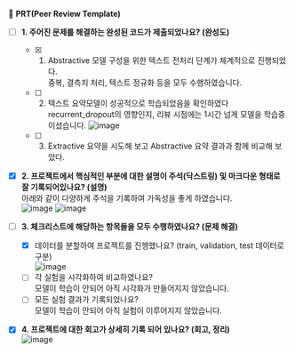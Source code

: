 🔑 **PRT(Peer Review Template)**

- [ ] **1. 주어진 문제를 해결하는 완성된 코드가 제출되었나요? (완성도)**
  - [x] 1. Abstractive 모델 구성을 위한 텍스트 전처리 단계가 체계적으로 진행되었다.  
      중복, 결측치 처리, 텍스트 정규화 등을 모두 수행하였습니다.  
  - [ ] 2. 텍스트 요약모델이 성공적으로 학습되었음을 확인하였다  
        recurrent_dropout의 영향인지, 리뷰 시점에는 1시간 넘게 모델을 학습중이셨습니다.
        ![image](https://github.com/seojingjin/AIFFEL/assets/85987307/be67b35c-0e32-4c12-bbb2-38533fa518b8) 
  - [ ] 3. Extractive 요약을 시도해 보고 Abstractive 요약 결과과 함께 비교해 보았다.
        
- [x] **2. 프로젝트에서 핵심적인 부분에 대한 설명이 주석(닥스트링) 및 마크다운 형태로 잘 기록되어있나요? (설명)**   
    아래와 같이 다양하게 주석을 기록하여 가독성을 좋게 하였습니다.  
    ![image](https://github.com/seojingjin/AIFFEL/assets/85987307/90c34bfb-ebb4-4411-b87a-e84f766a46f8)
    ![image](https://github.com/seojingjin/AIFFEL/assets/85987307/2160e5ae-14e0-4857-9bd8-7f52306cd25e)

- [ ] **3. 체크리스트에 해당하는 항목들을 모두 수행하였나요? (문제 해결)**   

  - [x] 데이터를 분할하여 프로젝트를 진행했나요? (train, validation, test 데이터로 구분)   
        ![image](https://github.com/seojingjin/AIFFEL/assets/85987307/90a8fa83-94e1-45d9-97a3-94bc14379670)
  - [ ] 각 실험을 시각화하여 비교하였나요?   
        모델이 학습이 안되어 아직 시각화가 만들어지지 않았습니다.    
  - [ ] 모든 실험 결과가 기록되었나요?   
        모델이 학습이 안되어 아직 실험이 이루어지지 않았습니다.  
        
- [x] **4. 프로젝트에 대한 회고가 상세히 기록 되어 있나요? (회고, 정리)**    
     ![image](https://github.com/seojingjin/AIFFEL/assets/85987307/74f071a6-100f-4562-9272-a4d07539aa57)

